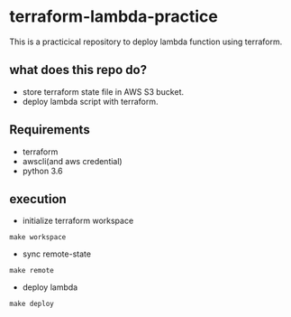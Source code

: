 # terraform-lambda-practice

This is a practicical repository to deploy lambda function using terraform.

## what does this repo do?
* store terraform state file in AWS S3 bucket.
* deploy lambda script with terraform.

## Requirements
* terraform
* awscli(and aws credential)
* python 3.6

## execution
* initialize terraform workspace

```
make workspace
```

* sync remote-state
```
make remote
```

* deploy lambda
```
make deploy
```
